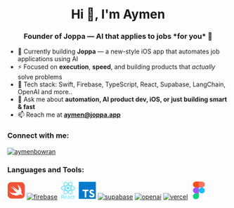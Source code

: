 <h1 align="center">Hi 👋, I'm Aymen</h1>
<h3 align="center">Founder of Joppa — AI that applies to jobs *for you* 🚀</h3>

- 🔭 Currently building **Joppa** — a new-style iOS app that automates job applications using AI  
- ⚡ Focused on **execution**, **speed**, and building products that *actually* solve problems  
- 🧠 Tech stack: Swift, Firebase, TypeScript, React, Supabase, LangChain, OpenAI and more..
- 💬 Ask me about **automation, AI product dev, iOS, or just building smart & fast**  
- 📫 Reach me at **aymen@joppa.app**

<h3 align="left">Connect with me:</h3>
<p align="left">
<a href="https://www.linkedin.com/in/aymenbowran" target="blank"><img align="center" src="https://raw.githubusercontent.com/rahuldkjain/github-profile-readme-generator/master/src/images/icons/Social/linked-in-alt.svg" alt="aymenbowran" height="30" width="40" /></a>
</p>

<h3 align="left">Languages and Tools:</h3>
<p align="left">
<a href="https://developer.apple.com/swift/" target="_blank" rel="noreferrer"><img src="https://raw.githubusercontent.com/devicons/devicon/master/icons/swift/swift-original.svg" alt="swift" width="40" height="40"/></a>
<a href="https://firebase.google.com/" target="_blank" rel="noreferrer"><img src="https://www.vectorlogo.zone/logos/firebase/firebase-icon.svg" alt="firebase" width="40" height="40"/></a>
<a href="https://reactjs.org/" target="_blank" rel="noreferrer"><img src="https://raw.githubusercontent.com/devicons/devicon/master/icons/react/react-original-wordmark.svg" alt="react" width="40" height="40"/></a>
<a href="https://www.typescriptlang.org/" target="_blank" rel="noreferrer"><img src="https://raw.githubusercontent.com/devicons/devicon/master/icons/typescript/typescript-original.svg" alt="typescript" width="40" height="40"/></a>
<a href="https://supabase.com/" target="_blank" rel="noreferrer"><img src="https://seeklogo.com/images/S/supabase-logo-DCC676FFE2-seeklogo.com.png" alt="supabase" width="40" height="40"/></a>
<a href="https://openai.com/" target="_blank" rel="noreferrer"><img src="https://seeklogo.com/images/O/openai-logo-8B9BFEDC26-seeklogo.com.png" alt="openai" width="40" height="40"/></a>
<a href="https://vercel.com/" target="_blank" rel="noreferrer"><img src="https://www.vectorlogo.zone/logos/vercel/vercel-icon.svg" alt="vercel" width="40" height="40"/></a>
<a href="https://www.figma.com/" target="_blank" rel="noreferrer"><img src="https://raw.githubusercontent.com/devicons/devicon/master/icons/figma/figma-original.svg" alt="figma" width="40" height="40"/></a>
</p>
